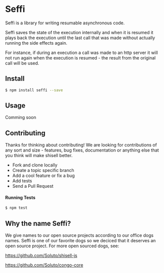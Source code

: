 # Seffi
Seffi is a library for writing resumable asynchronous code.

Seffi saves the state of the execution internally and when it is resumed it plays back the execution until the last call that was made without actually running the side effects again.

For instance, if during an execution a call was made to an http server it will not run again when the execution is resumed - the result from the original call will be used.

## Install
```sh
$ npm install seffi --save
```

## Usage
Comming soon

## Contributing
Thanks for thinking about contributing! We are looking for contributions of any sort and size - features, bug fixes, documentation or anything else that you think will make shisell better.
* Fork and clone locally
* Create a topic specific branch
* Add a cool feature or fix a bug
* Add tests
* Send a Pull Request

#### Running Tests
```sh
$ npm test
```

## Why the name Seffi?
We give names to our open source projects according to our office dogs names. 
Seffi is one of our favorite dogs so we deciced that it deserves an open source project.
For more open sourced dogs, see:

https://github.com/Soluto/shisell-js

https://github.com/Soluto/congo-core
